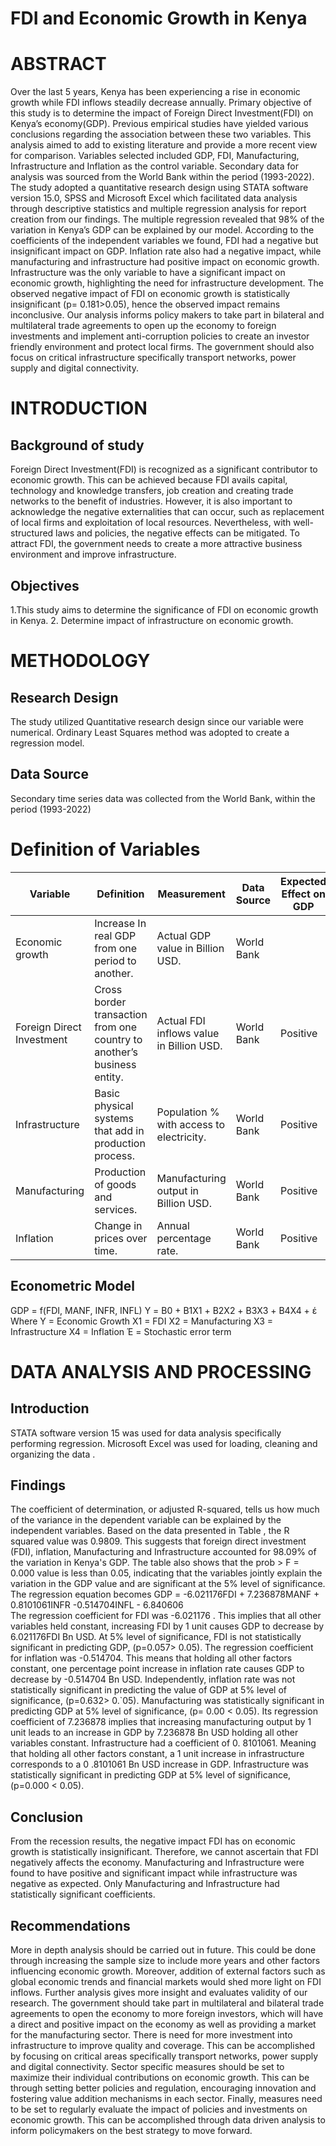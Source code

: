 # FDI and Economic Growth in Kenya
# ABSTRACT
Over the last 5 years, Kenya has been experiencing a rise   in economic growth while FDI inflows steadily decrease annually. Primary objective of this study is to determine the impact of Foreign Direct Investment(FDI) on Kenya’s economy(GDP). Previous empirical studies have yielded various conclusions regarding the association between these two variables. This analysis aimed to add to existing literature and provide a more recent view for comparison. Variables selected included GDP, FDI, Manufacturing, Infrastructure and Inflation as the control variable. Secondary data for analysis was sourced from the World Bank within the period (1993-2022). The study adopted a quantitative research design using STATA software version 15.0, SPSS and Microsoft Excel which facilitated data analysis through descriptive statistics and  multiple regression analysis for report creation from our findings. The multiple regression revealed that 98% of the variation  in Kenya’s  GDP can be explained by our model. According to the coefficients of the independent variables we found, FDI had a negative but insignificant impact on GDP. Inflation rate also had a negative impact, while manufacturing and infrastructure had positive impact on economic growth. Infrastructure was the only variable to have a significant impact on economic growth, highlighting the need for infrastructure development. The observed negative impact of FDI on economic growth is statistically insignificant (p= 0.181>0.05), hence the observed impact remains inconclusive. Our analysis informs policy makers  to take part in bilateral and multilateral trade  agreements to open up the economy to foreign investments  and  implement anti-corruption policies to create an investor friendly environment and protect local firms. The government should also focus on critical infrastructure specifically transport networks, power supply and digital connectivity.


# INTRODUCTION
## Background of study
Foreign Direct Investment(FDI) is recognized as a significant contributor to economic growth. This can be achieved because FDI avails capital, technology and knowledge transfers, job creation and creating trade networks to the benefit of industries.  However, it is also important to acknowledge the negative externalities that can occur, such as replacement of local firms and exploitation of local resources. Nevertheless, with well-structured laws and policies, the negative effects can be mitigated. To attract FDI, the government needs to create a more attractive business environment and improve infrastructure. 

## Objectives
1.This study aims to determine the significance of FDI on economic growth in Kenya.
2. Determine impact of infrastructure on economic growth.

# METHODOLOGY
## Research Design
The study utilized Quantitative research design since our variable were numerical. Ordinary Least Squares method was adopted to create a regression model.

## Data Source
Secondary time series data was collected from the World Bank, within the period (1993-2022)

# Definition of Variables

|Variable|	Definition	| Measurement|	Data Source |	Expected Effect on GDP|        
 |  ---   |      ---     |       ---      |       ---     |      ---      |           
|Economic growth | Increase In real GDP from one period to another.|	Actual GDP value in Billion USD.|	World Bank|        |
|Foreign Direct Investment|	Cross border transaction from one country to another’s business entity.|	Actual FDI inflows value in Billion USD.|	World Bank|	Positive|      
|Infrastructure|	Basic physical systems that add in production process.|	Population % with access to electricity.|	World Bank|	Positive|
|Manufacturing	|Production of goods and services.|	Manufacturing output in Billion USD.|	World Bank	|Positive|
|Inflation	|Change in prices over time.	|Annual percentage rate.	|World Bank	|Positive|

## Econometric Model
GDP = f(FDI, MANF, INFR,  INFL)
Y = Β0 + Β1X1 + Β2X2 + Β3X3 + Β4X4 + έ
Where 
Y = Economic Growth
X1 =  FDI
X2 = Manufacturing
X3 = Infrastructure
X4 = Inflation
 Έ = Stochastic error term

# DATA ANALYSIS AND PROCESSING
## Introduction
STATA software version 15 was used for data analysis specifically performing regression. Microsoft Excel was used for loading, cleaning and organizing the data .

## Findings
The coefficient of determination, or adjusted R-squared, tells us how much of the variance in the dependent variable can be explained by the independent variables.
Based on the data presented in Table , the R squared value was 0.9809. This suggests that foreign direct investment (FDI), inflation, Manufacturing and Infrastructure accounted for 98.09% of the variation in Kenya's GDP. The  table also shows that the  prob > F = 0.000 value is less than 0.05, indicating that the variables jointly explain the variation in the GDP value and are significant at the 5% level of significance.
The regression equation becomes 
GDP = -6.021176FDI  +  7.236878MANF  +  0.8101061INFR   -0.514704INFL  - 6.840606  
The regression coefficient for FDI was   -6.021176  . This implies that all other variables held constant, increasing FDI by 1 unit causes GDP to decrease by 6.021176FDI   Bn USD. At 5% level of significance, FDI is not statistically significant in predicting GDP, (p=0.057> 0.05).
The regression coefficient for inflation was   -0.514704. This means that holding all other factors constant, one percentage point increase in inflation rate causes GDP to decrease by -0.514704 Bn USD. Independently, inflation rate was not statistically significant in predicting the value of GDP at 5% level of significance, (p=0.632> 0.`05).
Manufacturing was statistically significant in predicting GDP at 5% level of significance, (p= 0.00 < 0.05). Its regression coefficient of   7.236878 implies that increasing manufacturing output by 1 unit leads to an increase in GDP by 7.236878 Bn USD holding all other variables constant.
Infrastructure had a coefficient of 0. 8101061. Meaning that holding all other factors constant, a 1 unit increase in infrastructure corresponds to a 0 .8101061  Bn USD increase  in GDP. Infrastructure  was statistically significant in predicting GDP at 5% level of significance, (p=0.000 < 0.05).

## Conclusion
From the recession results, the negative impact FDI has on economic growth is statistically insignificant. Therefore, we cannot ascertain that FDI negatively affects the economy.
Manufacturing and Infrastructure were found to have positive and significant impact while infrastructure was negative as expected.
Only Manufacturing and Infrastructure had statistically significant coefficients.

## Recommendations
More in depth analysis should be carried out in future. This could be done through increasing the sample size to include more years and other factors influencing economic growth. Moreover, addition of external factors such as global economic trends and financial markets would shed more light on FDI inflows.   Further analysis   gives more insight and evaluates validity of our research. 
The government should take part in multilateral and bilateral trade agreements to open the economy to more foreign investors, which will have a direct and positive impact on the economy as well as providing a market for the manufacturing sector.
There is need for more investment into infrastructure to improve quality and coverage.  This can be accomplished by focusing on critical areas specifically transport networks, power supply and digital connectivity.
Sector specific measures should be set to maximize their individual contributions on economic growth. This can be through setting better policies and regulation, encouraging innovation and fostering value addition mechanisms in each sector.
Finally, measures need to be set to regularly evaluate the impact of policies and investments on economic growth.  This can be accomplished through data driven analysis to inform policymakers on the best strategy to move forward.

     





























